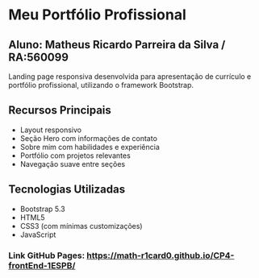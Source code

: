 # Meu Portfólio Profissional
## Aluno: Matheus Ricardo Parreira da Silva / RA:560099
Landing page responsiva desenvolvida para apresentação de currículo e portfólio profissional, utilizando o framework Bootstrap.

## Recursos Principais
- Layout responsivo
- Seção Hero com informações de contato
- Sobre mim com habilidades e experiência
- Portfólio com projetos relevantes
- Navegação suave entre seções

## Tecnologias Utilizadas
- Bootstrap 5.3
- HTML5
- CSS3 (com mínimas customizações)
- JavaScript

### Link GitHub Pages: https://math-r1card0.github.io/CP4-frontEnd-1ESPB/